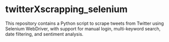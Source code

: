 # twitterXscrapping_selenium
This repository contains a Python script to scrape tweets from Twitter using Selenium WebDriver, with support for manual login, multi-keyword search, date filtering, and sentiment analysis.
